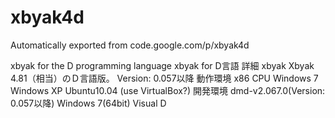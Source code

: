 # xbyak4d
Automatically exported from code.google.com/p/xbyak4d


xbyak for the D programming language
xbyak for D言語
詳細
xbyak Xbyak 4.81（相当）のＤ言語版。
Version: 0.057以降
動作環境
x86 CPU
Windows 7
Windows XP
Ubuntu10.04 (use VirtualBox?)
開発環境
dmd-v2.067.0(Version: 0.057以降)
Windows 7(64bit)
Visual D
